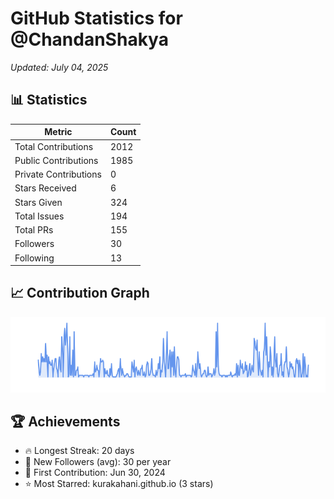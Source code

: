 # GitHub Statistics for @ChandanShakya
*Updated: July 04, 2025*

## 📊 Statistics
| Metric | Count |
|--------|--------|
| Total Contributions | 2012 |
| Public Contributions | 1985 |
| Private Contributions | 0 |
| Stars Received | 6 |
| Stars Given | 324 |
| Total Issues | 194 |
| Total PRs | 155 |
| Followers | 30 |
| Following | 13 |

## 📈 Contribution Graph

![Contribution Graph](./contribution_graph.png)

## 🏆 Achievements

- 🔥 Longest Streak: 20 days
- 👥 New Followers (avg): 30 per year
- 📅 First Contribution: Jun 30, 2024
- ⭐ Most Starred: kurakahani.github.io (3 stars)
